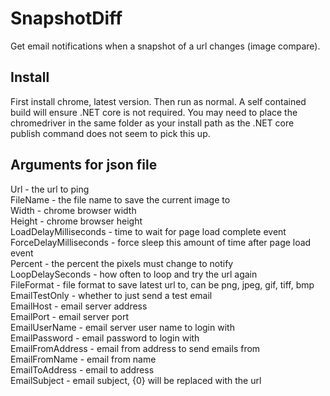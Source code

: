 # SnapshotDiff
Get email notifications when a snapshot of a url changes (image compare).

## Install
First install chrome, latest version. Then run as normal. A self contained build will ensure .NET core is not required.
You may need to place the chromedriver in the same folder as your install path as the .NET core publish command does not seem to pick this up.

## Arguments for json file

Url - the url to ping  
FileName - the file name to save the current image to  
Width - chrome browser width  
Height - chrome browser height  
LoadDelayMilliseconds - time to wait for page load complete event  
ForceDelayMilliseconds - force sleep this amount of time after page load event  
Percent - the percent the pixels must change to notify  
LoopDelaySeconds - how often to loop and try the url again  
FileFormat - file format to save latest url to, can be png, jpeg, gif, tiff, bmp  
EmailTestOnly - whether to just send a test email  
EmailHost - email server address  
EmailPort - email server port  
EmailUserName - email server user name to login with  
EmailPassword - email password to login with  
EmailFromAddress - email from address to send emails from  
EmailFromName - email from name  
EmailToAddress - email to address  
EmailSubject - email subject, {0} will be replaced with the url  

